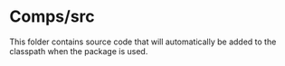 # Comps/src

This folder contains source code that will automatically be added to the classpath when
the package is used.
